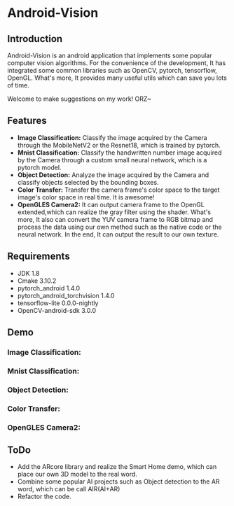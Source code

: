 # Android-Vision
## Introduction
Android-Vision is an android application that implements some popular computer vision algorithms. For the convenience of the development, It has integrated some common libraries such as OpenCV, pytorch, tensorflow, OpenGL. What's more, It provides many useful utils which can save you lots of time.

Welcome to make suggestions on my work! ORZ~


## Features
- **Image Classification:** Classify the image acquired by the Camera through the MobileNetV2 or the Resnet18, which is trained by pytorch.
- **Mnist Classification:** Classify the handwritten number image acquired by the Camera through a custom small neural network, which is a pytorch model.
- **Object Detection:** Analyze the image acquired by the Camera and classify objects selected by the bounding boxes.
- **Color Transfer:** Transfer the camera frame's color space to the target image's color space in real time. It is awesome!
- **OpenGLES Camera2:** It can output camera frame to the OpenGL extended,which can realize the gray filter using the shader. What's more, It also can convert the YUV camera frame to RGB bitmap and process the data using our own method such as the native code or the neural network. In the end, It can output the result to our own texture.

## Requirements
- JDK 1.8
- Cmake 3.10.2
- pytorch_android 1.4.0
- pytorch_android_torchvision 1.4.0
- tensorflow-lite 0.0.0-nightly
- OpenCV-android-sdk 3.0.0

## Demo
### **Image Classification:**


### **Mnist Classification:**

### **Object Detection:**

### **Color Transfer:**

### **OpenGLES Camera2:**


## ToDo
- Add the ARcore library and realize the Smart Home demo, which can place our own 3D model to the real word.
- Combine some popular AI projects such as Object detection to the AR word, which can be call AIR(AI+AR)
- Refactor the code.
